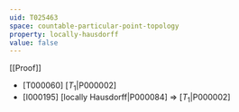 ```yaml
---
uid: T025463
space: countable-particular-point-topology
property: locally-hausdorff
value: false
---
```

[[Proof]]

* [T000060] [$T_1$|P000002]
* [I000195] [locally Hausdorff|P000084] => [$T_1$|P000002]

